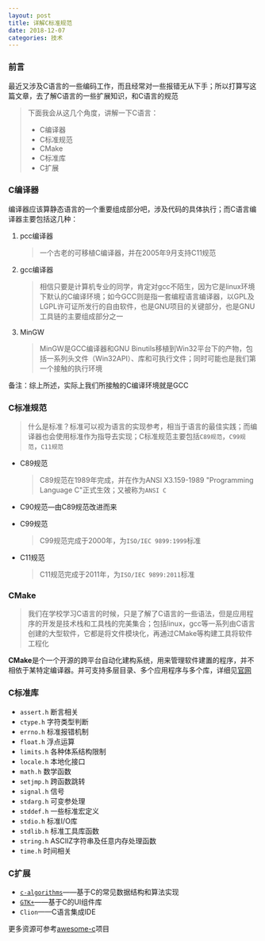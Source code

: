 ```yaml
---
layout: post
title: 详解C标准规范
date: 2018-12-07
categories: 技术
---
```


### 前言

最近又涉及C语言的一些编码工作，而且经常对一些报错无从下手；所以打算写这篇文章，去了解C语言的一些扩展知识，和C语言的规范

> 下面我会从这几个角度，讲解一下C语言：
>
> * C编译器
> * C标准规范
> * CMake
> * C标准库
> * C扩展



### C编译器

编译器应该算静态语言的一个重要组成部分吧，涉及代码的具体执行；而C语言编译器主要包括这几种：

1. pcc编译器

   > 一个古老的可移植C编译器，并在2005年9月支持C11规范

2. gcc编译器

   > 相信只要是计算机专业的同学，肯定对gcc不陌生，因为它是linux环境下默认的C编译环境；如今GCC则是指一套编程语言编译器，以GPL及LGPL许可证所发行的自由软件，也是GNU项目的关键部分，也是GNU工具链的主要组成部分之一

3. MinGW

   > MinGW是GCC编译器和GNU Binutils移植到Win32平台下的产物，包括一系列头文件（Win32API）、库和可执行文件；同时可能也是我们第一个接触的执行环境

备注：综上所述，实际上我们所接触的C编译环境就是GCC

### C标准规范

> 什么是标准？标准可以视为语言的实现参考，相当于语言的最佳实践；而编译器也会使用标准作为指导去实现；C标准规范主要包括`C89规范`，`C99规范`，`C11规范`

* C89规范

  > C89规范在1989年完成，并在作为ANSI X3.159-1989 "Programming Language C"正式生效；又被称为`ANSI C`

* C90规范—由C89规范改进而来

* C99规范

  >C99规范完成于2000年，为`ISO/IEC 9899:1999`标准

* C11规范

  > C11规范完成于2011年，为`ISO/IEC 9899:2011`标准

### CMake

> 我们在学校学习C语言的时候，只是了解了C语言的一些语法，但是应用程序的开发是技术栈和工具栈的完美集合；包括linux，gcc等一系列由C语言创建的大型软件，它都是将文件模块化，再通过CMake等构建工具将软件工程化

**CMake**是个一个开源的跨平台自动化建构系统，用来管理软件建置的程序，并不相依于某特定编译器。并可支持多层目录、多个应用程序与多个库，详细见[官网](https://cmake.org/)

### C标准库

* `assert.h`	断言相关
* `ctype.h`	字符类型判断
* `errno.h`	标准报错机制
* `float.h`	浮点运算
* `limits.h`	各种体系结构限制
* `locale.h`	本地化接口
* `math.h`	数学函数
* `setjmp.h`	跨函数跳转
* `signal.h`	信号
* `stdarg.h`	可变参处理
* `stddef.h`	一些标准宏定义
* `stdio.h`	标准I/O库
* `stdlib.h`	标准工具库函数
* `string.h`	ASCIIZ字符串及任意内存处理函数
* `time.h`	时间相关

### C扩展

* [`c-algorithms`](https://github.com/fragglet/c-algorithms)——基于C的常见数据结构和算法实现
* [`GTK+`](https://www.gtk.org/)——基于C的UI组件库
* `Clion`——C语言集成IDE

更多资源可参考[awesome-c](https://github.com/kozross/awesome-c)项目